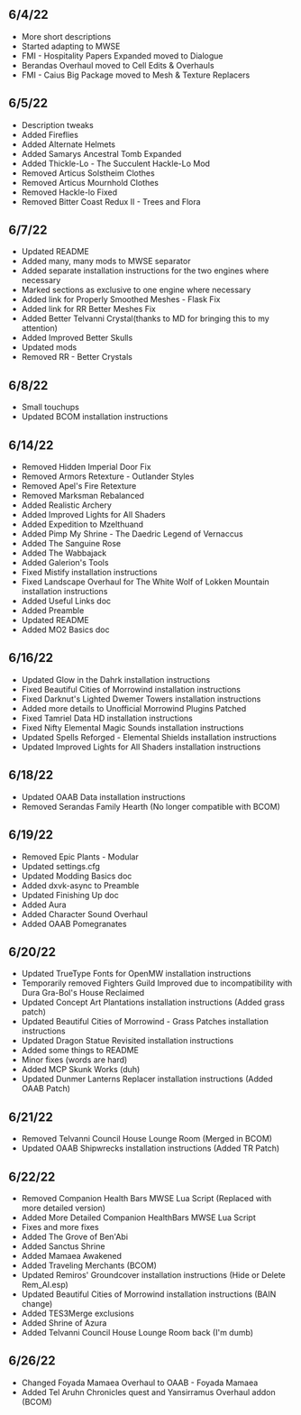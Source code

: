 ## 6/4/22
- More short descriptions
- Started adapting to MWSE
- FMI - Hospitality Papers Expanded moved to Dialogue 
- Berandas Overhaul moved to Cell Edits & Overhauls 
- FMI - Caius Big Package moved to Mesh & Texture Replacers 

## 6/5/22
- Description tweaks
- Added Fireflies
- Added Alternate Helmets
- Added Samarys Ancestral Tomb Expanded
- Added Thickle-Lo - The Succulent Hackle-Lo Mod
- Removed Articus Solstheim Clothes
- Removed Articus Mournhold Clothes
- Removed Hackle-lo Fixed
- Removed Bitter Coast Redux II - Trees and Flora

## 6/7/22
- Updated README
- Added many, many mods to MWSE separator
- Added separate installation instructions for the two engines where necessary
- Marked sections as exclusive to one engine where necessary
- Added link for Properly Smoothed Meshes - Flask Fix
- Added link for RR Better Meshes Fix
- Added Better Telvanni Crystal(thanks to MD for bringing this to my attention)
- Added Improved Better Skulls
- Updated mods
- Removed RR - Better Crystals

## 6/8/22
- Small touchups 
- Updated BCOM installation instructions

## 6/14/22
- Removed Hidden Imperial Door Fix
- Removed Armors Retexture - Outlander Styles
- Removed Apel's Fire Retexture
- Removed Marksman Rebalanced
- Added Realistic Archery
- Added Improved Lights for All Shaders
- Added Expedition to Mzelthuand
- Added Pimp My Shrine - The Daedric Legend of Vernaccus
- Added The Sanguine Rose
- Added The Wabbajack
- Added Galerion's Tools
- Fixed Mistify installation instructions
- Fixed Landscape Overhaul for The White Wolf of Lokken Mountain installation instructions
- Added Useful Links doc
- Added Preamble
- Updated README
- Added MO2 Basics doc

## 6/16/22
- Updated Glow in the Dahrk installation instructions
- Fixed Beautiful Cities of Morrowind installation instructions
- Fixed Darknut's Lighted Dwemer Towers installation instructions
- Added more details to Unofficial Morrowind Plugins Patched
- Fixed Tamriel Data HD installation instructions
- Fixed Nifty Elemental Magic Sounds installation instructions
- Updated Spells Reforged - Elemental Shields installation instructions
- Updated Improved Lights for All Shaders installation instructions

## 6/18/22
- Updated OAAB Data installation instructions
- Removed Serandas Family Hearth (No longer compatible with BCOM)

## 6/19/22
- Removed Epic Plants - Modular
- Updated settings.cfg
- Updated Modding Basics doc
- Added dxvk-async to Preamble
- Updated Finishing Up doc
- Added Aura
- Added Character Sound Overhaul
- Added OAAB Pomegranates

## 6/20/22
- Updated TrueType Fonts for OpenMW installation instructions
- Temporarily removed Fighters Guild Improved due to incompatibility with Dura Gra-Bol's House Reclaimed
- Updated Concept Art Plantations installation instructions (Added grass patch)
- Updated Beautiful Cities of Morrowind - Grass Patches installation instructions
- Updated Dragon Statue Revisited installation instructions
- Added some things to README
- Minor fixes (words are hard)
- Added MCP Skunk Works (duh)
- Updated Dunmer Lanterns Replacer installation instructions (Added OAAB Patch)

## 6/21/22
- Removed Telvanni Council House Lounge Room (Merged in BCOM)
- Updated OAAB Shipwrecks installation instructions (Added TR Patch)

## 6/22/22
- Removed Companion Health Bars MWSE Lua Script (Replaced with more detailed version)
- Added More Detailed Companion HealthBars MWSE Lua Script
- Fixes and more fixes
- Added The Grove of Ben'Abi
- Added Sanctus Shrine
- Added Mamaea Awakened
- Added Traveling Merchants (BCOM)
- Updated Remiros' Groundcover installation instructions (Hide or Delete Rem_AI.esp)
- Updated Beautiful Cities of Morrowind installation instructions (BAIN change)
- Added TES3Merge exclusions
- Added Shrine of Azura
- Added Telvanni Council House Lounge Room back (I'm dumb)

## 6/26/22
- Changed Foyada Mamaea Overhaul to OAAB - Foyada Mamaea
- Added Tel Aruhn Chronicles quest and Yansirramus Overhaul addon (BCOM)